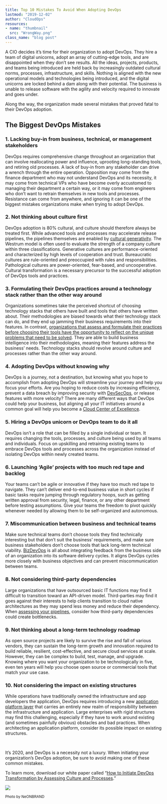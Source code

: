 ```yaml
---
title: Top 10 Mistakes To Avoid When Adopting DevOps
lastmod: "2019-12-02"
author: "CloudOps"
resources:
- name: "thumbnail"
  src: "WrongWay.png"
class_name: "blog post"
---
```


<p>A CIO decides it’s time for their organization to adopt DevOps. They hire a team of digital unicorns, adopt an array of cutting-edge tools, and are disappointed when they don’t see results. All the ideas, projects, products, and teams being introduced are held back by increasingly outdated cultural norms, processes, infrastructure, and skills. Nothing is aligned with the new operational models and technologies being introduced, and the digital unicorns are locked behind a dam along with their potential. The business is unable to release software with the agility and velocity required to innovate and goes under.</p>

<p>Along the way, the organization made several mistakes that proved fatal to their DevOps adoption.&nbsp;</p>

<h2>The Biggest DevOps Mistakes</h2>

<h3><strong>1. Lacking buy-in from business, technical, or management stakeholders</strong></h3>

<p>DevOps requires comprehensive change throughout an organization that can involve reallocating power and influence, uprooting long-standing tools, and retiring old processes. A lack of buy-in from any stakeholder can drive a wrench through the entire operation. Opposition may come from the finance department who may not understand DevOps and its necessity, it may come from technical VPs who have become overly accustomed to managing their department a certain way, or it may come from engineers who don’t want to retrain themselves in new tools and processes. Resistance can come from anywhere, and ignoring it can be one of the biggest mistakes organizations make when trying to adopt DevOps.</p>

<h3><strong>2. Not thinking about culture first</strong></h3>

<p>DevOps adoption is 80% cultural, and culture should therefore always be treated first. While advanced tools and processes may accelerate release pipelines, the pipelines themselves are enabled by <a href="https://www.cloudops.com/2019/02/driving-feature-velocity-through-cultural-change-why-devops-puts-mindset-before-technology/">cultural generativity</a>. The Westrum model is often used to evaluate the strength of a company culture within three classifications. Generative cultures are performance-oriented and characterized by high levels of cooperation and trust. Bureaucratic cultures are rule-oriented and preoccupied with rules and responsibilities. Pathological cultures are power-oriented, fear-based, and uncooperative. Cultural transformation is a necessary precursor to the successful adoption of DevOps tools and practices.</p>

<h3><strong>3. Formulating their DevOps practices around a technology stack rather than the other way around</strong></h3>

<p>Organizations sometimes take the perceived shortcut of choosing technology stacks that others have built and tools that others have written about. Their methodologies are biased towards what their technology stack can do, and they end up jamming their business requirements into their features. In contrast, <a href="https://www.cloudops.com/2019/11/assessing-success-with-the-devops-health-radar/">organizations that assess and formulate their practices before choosing their tools have the opportunity to reflect on the unique problems that need to be solved</a>. They are able to build business intelligence into their methodologies, meaning their features address the business’ needs. Technology stacks should revolve around culture and processes rather than the other way around.</p>

<h3><strong>4. Adopting DevOps without knowing why</strong></h3>

<p>DevOps is a journey, not a destination, but knowing what you hope to accomplish from adopting DevOps will streamline your journey and help you focus your efforts. Are you hoping to reduce costs by increasing efficiency, prevent a data breach by improving security with <a href="https://www.cloudops.com/2019/07/rethinking-cloud-security-with-devsecops/">DevSecOps</a>, or release features with more velocity? There are many different ways that DevOps could help your business, but aligning all your IT initiatives around a common goal will help you become a <a href="https://www.cloudops.com/2019/09/evolving-towards-a-cloud-centre-of-excellence-in-aws/">Cloud Center of Excellence</a>.</p>

<h3><strong>5. Hiring a DevOps unicorn or DevOps team to do it all</strong></h3>

<p>DevOps isn’t a role that can be filled by a single individual or team. It requires changing the tools, processes, and culture being used by all teams and individuals. Focus on upskilling and retraining existing teams to embrace DevOps tools and processes across the organization instead of isolating DevOps within newly created teams.&nbsp;</p>

<h3><strong>6. Launching ‘Agile’ projects with too much red tape and backlog</strong></h3>

<p>Your teams can’t be agile or innovative if they have too much red tape to navigate. They can’t deliver end-to-end business value in short cycles if basic tasks require jumping through regulatory hoops, such as getting written approval from security, legal, finance, or any other department before testing assumptions. Give your teams the freedom to pivot quickly whenever needed by allowing them to be self-organized and autonomous.</p>

<h3><strong>7. Miscommunication between business and technical teams</strong></h3>

<p>Make sure technical teams don’t choose tools they find technically interesting but that don’t suit the business’ requirements, and make sure business stakeholders don’t choose tools that lack long-term technical viability. <a href="https://www.cloudops.com/2019/10/everything-you-need-to-know-about-bizdevops/">BizDevOps</a> is all about integrating feedback from the business side of an organization into its software delivery cycles. It aligns DevOps cycles more closely with business objectives and can prevent miscommunication between teams.</p>

<h3><strong>8. Not considering third-party dependencies</strong></h3>

<p>Large organizations that have outsourced basic IT functions may find it difficult to transition toward an API-driven model. Third-parties may find it goes against their interests to help clients transition to cloud native architectures as they may spend less money and reduce their dependency. When <a href="https://www.cloudops.com/2019/11/assessing-success-with-the-devops-health-radar/">assessing your pipelines</a>, consider how third-party dependencies could create bottlenecks.</p>

<h3><strong>9. Not thinking about a long-term technology roadmap</strong></h3>

<p>As open source projects are likely to survive the rise and fall of various vendors, they can sustain the long-term growth and innovation required to build reliable, resilient, cost-effective, and secure cloud services at scale. However, they can be complex to build, test, manage, and upgrade. Knowing where you want your organization to be technologically in five, even ten years will help you choose open source or commercial tools that match your use case.</p>

<h3><strong>10. Not considering the impact on existing structures</strong></h3>

<p>While operations have traditionally owned the infrastructure and app developers the application, DevOps requires introducing a new <a href="https://www.cloudops.com/2019/05/podcast-own-your-destiny-in-the-cloud-episode-1-devops-realms/">application platform layer</a> that carries an entirely new realm of responsibility between the infrastructure and application. Large enterprises with rigid structures may find this challenging, especially if they have to work around existing (and sometimes painfully obvious) obstacles and bad practices. When architecting an application platform, consider its possible impact on existing structures.</p>

<p>&nbsp;</p>

<p>It’s 2020, and DevOps is a necessity not a luxury. When initiating your organization’s DevOps adoption, be sure to avoid making one of these common mistakes.</p>

<p>To learn more, download our white paper called “<a href="https://info.cloudops.com/initiate-devops-transformation-by-assessing-culture-and-processes">How to Initiate DevOps Transformation by Assessing Culture and Processes</a>.”</p>

<div class="row">
    <div class="col-xl-8 offset-xl-2 col-lg-10 offset-lg-1 col-md-10 offset-md-1 col-sm-12 col-xs-12 cta-image">
      <img src="/images/blog/cta/white-paper.jpeg">
    </div>
</div>

<p><small>Photo by NeONBRAND</small></p>